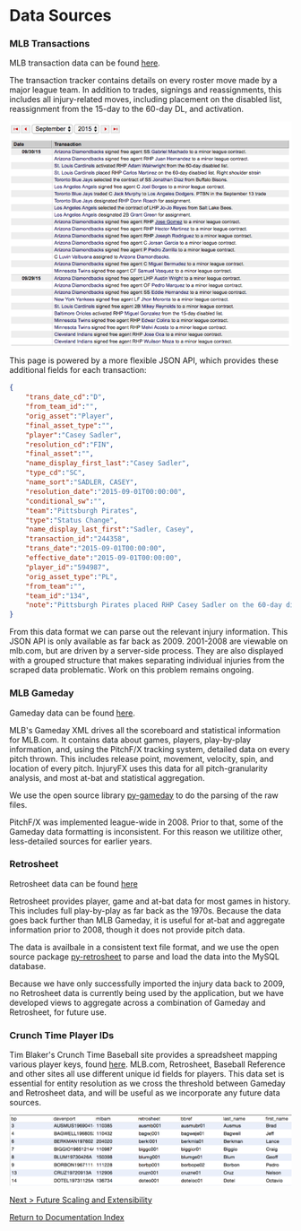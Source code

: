 # Data Sources

### MLB Transactions
MLB transaction data can be found [here](http://mlb.mlb.com/mlb/transactions/#month=10&year=2016).

The transaction tracker contains details on every roster move made by a major league team. In addition to trades, signings and reassignments, this includes all injury-related moves, including placement on the disabled list, reassignment from the 15-day to the 60-day DL, and activation.

![Transaction Tracker](images/mlb-transactions.png)

This page is powered by a more flexible JSON API, which provides these additional fields for each transaction:

```json
{
	"trans_date_cd":"D",
	"from_team_id":"",
	"orig_asset":"Player",
	"final_asset_type":"",
	"player":"Casey Sadler",
	"resolution_cd":"FIN",
	"final_asset":"",
	"name_display_first_last":"Casey Sadler",
	"type_cd":"SC",
	"name_sort":"SADLER, CASEY",
	"resolution_date":"2015-09-01T00:00:00",
	"conditional_sw":"",
	"team":"Pittsburgh Pirates",
	"type":"Status Change",
	"name_display_last_first":"Sadler, Casey",
	"transaction_id":"244358",
	"trans_date":"2015-09-01T00:00:00",
	"effective_date":"2015-09-01T00:00:00",
	"player_id":"594987",
	"orig_asset_type":"PL",
	"from_team":"",
	"team_id":"134",
	"note":"Pittsburgh Pirates placed RHP Casey Sadler on the 60-day disabled list. Right forearm strain"
}
```

From this data format we can parse out the relevant injury information. This JSON API is only available as far back as 2009. 2001-2008 are viewable on mlb.com, but are driven by a server-side process. They are also displayed with a grouped structure that makes separating individual injuries from the scraped data problematic. Work on this problem remains ongoing. 

### MLB Gameday

Gameday data can be found [here](http://gd2.mlb.com/components/game/mlb/).  

MLB's Gameday XML drives all the scoreboard and statistical information for MLB.com. It contains data about games, players, play-by-play information, and, using the PitchF/X tracking system, detailed data on every pitch thrown. This includes release point, movement, velocity, spin, and location of every pitch. InjuryFX uses this data for all pitch-granularity analysis, and most at-bat and statistical aggregation.

We use the open source library [py-gameday](https://github.com/wellsoliver/py-gameday) to do the parsing of the raw files.

PitchF/X was implemented league-wide in 2008. Prior to that, some of the Gameday data formatting is inconsistent. For this reason we utilitize other, less-detailed sources for earlier years.

### Retrosheet
Retrosheet data can be found [here](http://www.retrosheet.org/game.htm)

Retrosheet provides player, game and at-bat data for most games in history. This includes full play-by-play as far back as the 1970s. Because the data goes back further than MLB Gameday, it is useful for at-bat and aggregate information prior to 2008, though it does not provide pitch data.

The data is availbale in a consistent text file format, and we use the open source package [py-retrosheet](https://github.com/wellsoliver/py-retrosheet) to parse and load the data into the MySQL database.

Because we have only successfully imported the injury data back to 2009, no Retrosheet data is currently being used by the application, but we have developed views to aggregate across a combination of Gameday and Retrosheet, for future use.

### Crunch Time Player IDs

Tim Blaker's Crunch Time Baseball site provides a spreadsheet mapping various player keys, found [here](http://crunchtimebaseball.com/baseball_map.html). MLB.com, Retrosheet, Baseball Reference and other sites all use different unique id fields for players. This data set is essential for entity resolution as we cross the threshold between Gameday and Retrosheet data, and will be useful as we incorporate any future data sources.

![Crunch Time Player ID Map](images/player-map.png)

[Next > Future Scaling and Extensibility](future_scaling.md)  

[Return to Documentation Index](index.md)
